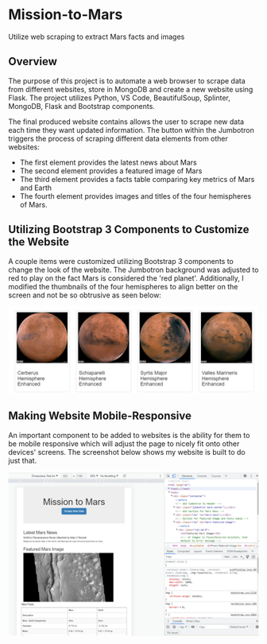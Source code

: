 # Mission-to-Mars
Utilize web scraping to extract Mars facts and images

## Overview
The purpose of this project is to automate a web browser to scrape data from different websites, store in MongoDB and create a new website using Flask.  The project utilizes Python, VS Code, BeautifulSoup, Splinter, MongoDB, Flask and Bootstrap components.  

The final produced website contains allows the user to scrape new data each time they want updated information.  The button within the Jumbotron triggers the process of scraping different data elements from other websites:

* The first element provides the latest news about Mars
* The second element provides a featured image of Mars
* The third element provides a facts table comparing key metrics of Mars and Earth
* The fourth element provides images and titles of the four hemispheres of Mars.

## Utilizing Bootstrap 3 Components to Customize the Website 
A couple items were customized utilizing Bootstrap 3 components to change the look of the website.  The Jumbotron background was adjusted to red to play on the fact Mars is considered the 'red planet'.  Additionally, I modified the thumbnails of the four hemispheres to align better on the screen and not be so obtrusive as seen below:

![Resized_Hemispheres.png](https://github.com/dschul01/Mission-to-Mars/blob/main/Resources/Resized_Hemispheres.png)

## Making Website Mobile-Responsive
An important component to be added to websites is the ability for them to be mobile responsive which will adjust the page to nicely fit onto other devices' screens.  The screenshot below shows my website is built to do just that.

![Mobile_Responsiveness_Screenshot.png](https://github.com/dschul01/Mission-to-Mars/blob/main/Resources/Mobile_Responsiveness_Screenshot.png)
